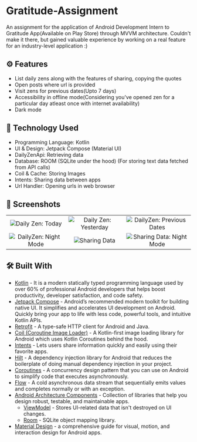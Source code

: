# Gratitude-Assignment
An assignment for the application of Android Development Intern to Gratitude App(Available on Play Store) through MVVM architecture. Couldn't make it there, but gained valuable experience by working on a real feature for an industry-level application :)

## ⚙️ Features
* List daily zens along with the features of sharing, copying the quotes
* Open posts where url is provided
* Visit zens for previous dates(Upto 7 days)
* Accessibility in offline mode(Considering you've opened zen for a particular day atleast once with internet availability)
* Dark mode

## 🚀 Technology Used

* Programming Language: Kotlin
* UI & Design: Jetpack Compose (Material UI)
* DailyZenApi: Retrieving data
* Database: ROOM (SQLite under the hood) (For storing text data fetched from API calls)
* Coil & Cache: Storing Images
* Intents: Sharing data between apps
* Url Handler: Opening urls in web browser


## 📸 Screenshots

||||
|:----------------------------------------:|:-----------------------------------------:|:-----------------------------------------:|
| ![Daily Zen: Today](https://i.imgur.com/KLoCWlc.png) | ![Daily Zen: Yesterday](https://i.imgur.com/exOPigD.png) | ![DailyZen: Previous Dates](https://i.imgur.com/14LdcjR.png) |
| ![DailyZen: Night Mode](https://i.imgur.com/K2F6513.png) | ![Sharing Data](https://i.imgur.com/Lis84nd.png) | ![Sharing Data: Night Mode](https://i.imgur.com/RBTS4IU.png) |

## 🛠 Built With 

- [Kotlin](https://developer.android.com/kotlin) - It is a modern statically typed programming language used by over 60% of professional Android developers that helps boost productivity, developer satisfaction, and code safety.
- [Jetpack Compose](https://developer.android.com/jetpack/compose) - Android’s recommended modern toolkit for building native UI. It simplifies and accelerates UI development on Android. Quickly bring your app to life with less code, powerful tools, and intuitive Kotlin APIs.
- [Retrofit](https://square.github.io/retrofit/) - A type-safe HTTP client for Android and Java.
- [Coil (Coroutine Image Loader)](https://coil-kt.github.io/coil/compose/) - A Kotlin-first image loading library for Android which uses Kotlin Coroutines behind the hood.
- [Intents](https://developer.android.com/training/sharing/send) - Lets users share information quickly and easily using their favorite apps.
- [Hilt](https://developer.android.com/training/dependency-injection/hilt-android) - A dependency injection library for Android that reduces the boilerplate of doing manual dependency injection in your project.
- [Coroutines](https://developer.android.com/kotlin/coroutines) - A concurrency design pattern that you can use on Android to simplify code that executes asynchronously.
- [Flow](https://kotlin.github.io/kotlinx.coroutines/kotlinx-coroutines-core/kotlinx.coroutines.flow/-flow/) - A cold asynchronous data stream that sequentially emits values and completes normally or with an exception.
- [Android Architecture Components](https://developer.android.com/topic/libraries/architecture) - Collection of libraries that help you design robust, testable, and maintainable apps.
  - [ViewModel](https://developer.android.com/topic/libraries/architecture/viewmodel) - Stores UI-related data that isn't destroyed on UI changes.
  - [Room](https://developer.android.com/topic/libraries/architecture/room) - SQLite object mapping library.
- [Material Design](https://developer.android.com/develop/ui/views/theming/look-and-feel) - a comprehensive guide for visual, motion, and interaction design for Android apps.
